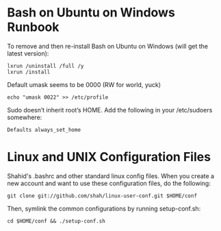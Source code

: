 Bash on Ubuntu on Windows Runbook
=================================

To remove and then re-install Bash on Ubuntu on Windows (will get the latest version):
    
    lxrun /uninstall /full /y
    lxrun /install

Default umask seems to be 0000 (RW for world, yuck)
    
    echo "umask 0022" >> /etc/profile

Sudo doesn’t inherit root’s HOME. Add the following in your /etc/sudoers somewhere:

    Defaults always_set_home

Linux and UNIX Configuration Files
==================================

Shahid's .bashrc and other standard linux config files. When you create a new account
and want to use these configuration files, do the following:

    git clone git://github.com/shah/linux-user-conf.git $HOME/conf

Then, symlink the common configurations by running setup-conf.sh:

    cd $HOME/conf && ./setup-conf.sh
    
    
